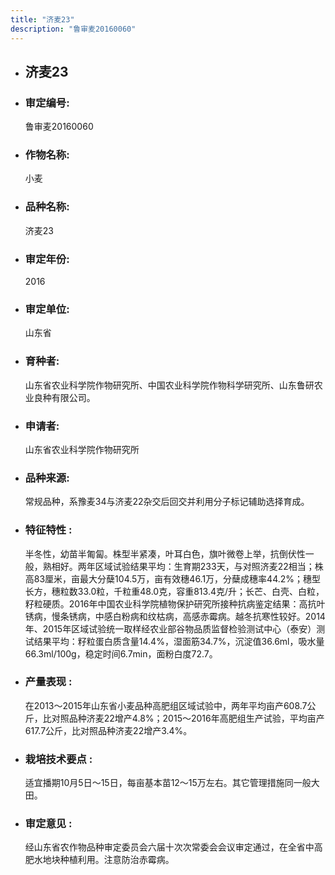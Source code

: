 ```yaml
---
title: "济麦23"
description: "鲁审麦20160060"
---
```

* ## 济麦23
* ###  审定编号:  
   鲁审麦20160060

*  ### 作物名称:  
   小麦

*   ###  品种名称: 
    济麦23

*   ### 审定年份: 
    2016

*   ### 审定单位:  
    山东省

*   ### 育种者:  
    山东省农业科学院作物研究所、中国农业科学院作物科学研究所、山东鲁研农业良种有限公司。

*   ### 申请者:  
    山东省农业科学院作物研究所

*   ### 品种来源:  
    常规品种，系豫麦34与济麦22杂交后回交并利用分子标记辅助选择育成。

*   ### 特征特性 : 
    半冬性，幼苗半匍匐。株型半紧凑，叶耳白色，旗叶微卷上举，抗倒伏性一般，熟相好。两年区域试验结果平均：生育期233天，与对照济麦22相当；株高83厘米，亩最大分蘖104.5万，亩有效穗46.1万，分蘖成穗率44.2%；穗型长方，穗粒数33.0粒，千粒重48.0克，容重813.4克/升；长芒、白壳、白粒，籽粒硬质。2016年中国农业科学院植物保护研究所接种抗病鉴定结果：高抗叶锈病，慢条锈病，中感白粉病和纹枯病，高感赤霉病。越冬抗寒性较好。2014年、2015年区域试验统一取样经农业部谷物品质监督检验测试中心（泰安）测试结果平均：籽粒蛋白质含量14.4%，湿面筋34.7%，沉淀值36.6ml，吸水量66.3ml/100g，稳定时间6.7min，面粉白度72.7。

*   ### 产量表现 : 
    在2013～2015年山东省小麦品种高肥组区域试验中，两年平均亩产608.7公斤，比对照品种济麦22增产4.8%；2015～2016年高肥组生产试验，平均亩产617.7公斤，比对照品种济麦22增产3.4%。

*   ### 栽培技术要点 : 
    适宜播期10月5日～15日，每亩基本苗12～15万左右。其它管理措施同一般大田。

*   ### 审定意见 : 
    经山东省农作物品种审定委员会六届十次次常委会会议审定通过，在全省中高肥水地块种植利用。注意防治赤霉病。
